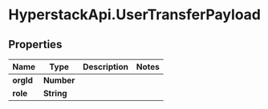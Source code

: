 # HyperstackApi.UserTransferPayload

## Properties

Name | Type | Description | Notes
------------ | ------------- | ------------- | -------------
**orgId** | **Number** |  | 
**role** | **String** |  | 


